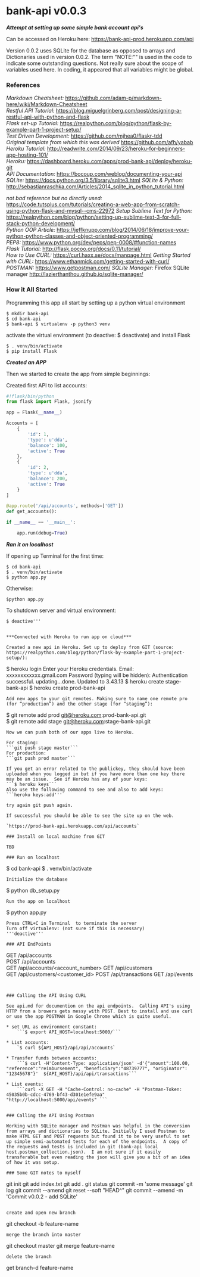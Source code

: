 # bank-api v0.0.3
***Attempt at setting up some simple bank account api's***

Can be accessed on Heroku here:  https://bank-api-prod.herokuapp.com/api

Version 0.0.2 uses SQLite for the database as opposed to arrays and Dictionaries used in version 0.0.2.  The term "NOTE:"" is used in the code to indicate some outstanding questions.  Not really sure about the scope of variables used here.  In coding, it appeared that all variables might be global.  

### References
*Markdown Cheatsheet:* https://github.com/adam-p/markdown-here/wiki/Markdown-Cheatsheet  
*Restful API Tutorial:* https://blog.miguelgrinberg.com/post/designing-a-restful-api-with-python-and-flask  
*Flask set-up Tutorial:* https://realpython.com/blog/python/flask-by-example-part-1-project-setup/   
*Test Driven Development:* https://github.com/mjhea0/flaskr-tdd   
*Original template from which this was derived* https://github.com/afh/yabab  
*Heroku Tutorial:* http://readwrite.com/2014/09/23/heroku-for-beginners-app-hosting-101/  
*Heroku:* https://dashboard.heroku.com/apps/prod-bank-api/deploy/heroku-git  
*API Documentation:*  https://bocoup.com/weblog/documenting-your-api
*SQLite:* https://docs.python.org/3.5/library/sqlite3.html
*SQLite & Python:* http://sebastianraschka.com/Articles/2014_sqlite_in_python_tutorial.html
  

*not bad reference but no directly used:*  
https://code.tutsplus.com/tutorials/creating-a-web-app-from-scratch-using-python-flask-and-mysql--cms-22972 
*Setup Sublime Text for Python:*  https://realpython.com/blog/python/setting-up-sublime-text-3-for-full-stack-python-development/   
*Python OOP Article:*  https://jeffknupp.com/blog/2014/06/18/improve-your-python-python-classes-and-object-oriented-programming/  
*PEP8:*  https://www.python.org/dev/peps/pep-0008/#function-names  
*Flask Tutorial:*  http://flask.pocoo.org/docs/0.11/tutorial/  
*How to Use CURL:*  https://curl.haxx.se/docs/manpage.html 
*Getting Started with CURL:*  https://www.ethanmick.com/getting-started-with-curl/   
*POSTMAN:*  https://www.getpostman.com/
*SQLite Manager:*  Firefox SQLite manager http://lazierthanthou.github.io/sqlite-manager/


### How it All Started

Programming this app all start by setting up a python virtual environment

```  
$ mkdir bank-api  
$ cd bank-api  
$ bank-api $ virtualenv -p python3 venv  
```
activate the virtual environment (to deactive: $ deactivate) and install Flask   

```
$ . venv/bin/activate   
$ pip install Flask
```
***Created an APP***   

Then we started to create the app from simple beginnings:

Created first API to list accounts:  
```Python
#!flask/bin/python
from flask import Flask, jsonify

app = Flask(__name__)

Accounts = [
    {
        'id': 1,
        'type': u'dda',
        'balance': 100,
        'active': True
    },
    {
        'id': 2,
        'type': u'dda',
        'balance': 200,
        'active': True
    }
]

@app.route('/api/accounts', methods=['GET'])
def get_accounts():

if __name__ == '__main__':

    app.run(debug=True)
```

***Ran it on localhost***  

If opening up Terminal for the first time:
```
$ cd bank-api
$ . venv/bin/activate  
$ python app.py
```  
Otherwise:

`$python app.py`  

To shutdown server and virtual environment:

```Press CTRL+C in Terminal
$ deactive''' 


***Connected with Heroku to run app on cloud***    

Created a new api in Heroku. Set up to deploy from GIT (source: https://realpython.com/blog/python/flask-by-example-part-1-project-setup/):  
```
$ heroku login
    Enter your Heroku credentials.
    Email: xxxxxxxxxxxx.gmail.com
    Password (typing will be hidden): 
    Authentication successful.
    updating...done. Updated to 3.43.13
$ heroku create stage-bank-api
$ heroku create prod-bank-api
```
Add new apps to your git remotes. Making sure to name one remote pro (for “production”) and the other stage (for “staging”):
```
$ git remote add prod git@heroku.com:prod-bank-api.git  
$ git remote add stage git@heroku.com:stage-bank-api.git   
```
Now we can push both of our apps live to Heroku.

For staging: 
```git push stage master```  
For production: 
```git push prod master```  

If you get an error related to the publickey, they should have been uploaded when you logged in but if you have more than one key there may be an issue.  See if Heroku has any of your keys:  
```$ heroku keys```  
Also use the following command to see and also to add keys:  
```heroku keys:add'''  

try again git push again.  
  
If successful you should be able to see the site up on the web.  

`https://prod-bank-api.herokuapp.com/api/accounts`  

### Install on local machine from GIT

TBD

### Run on localhost

```
$ cd bank-api
$ . venv/bin/activate  
```
Initialize the database
```
$ python db_setup.py
```
Run the app on localhost
```
$ python app.py
```  
Press CTRL+C in Terminal  to terminate the server
Turn off virtualenv: (not sure if this is necessary)
'''deactive''' 

### API EndPoints

```
GET /api/accounts  
POST /api/accounts  
GET /api/accounts/<account_number> 
GET /api/customers  
GET /api/customers/<customer_id> 
POST /api/transactions 
GET /api/events   
```


### Calling the API Using CURL

See api.md for documention on the api endpoints.  Calling API's using HTTP from a browers gets messy with POST. Best to install and use curl or use the app POSTMAN in Google Chrome which is quite useful.  

* set URL as environment constant:  
    ```$ export API_HOST=localhost:5000/```  
  
* List accounts:  
    `$ curl ${API_HOST}/api/api/accounts`  
  
* Transfer funds between accounts:  
    ```$ curl -H'Content-Type: application/json' -d'{"amount":100.00, "reference":"reimbursement", "beneficiary":"48739777", "originator": "12345678"}'  ${API_HOST}/api/api/transactions```  
  
* List events:  
    ```curl -X GET -H "Cache-Control: no-cache" -H "Postman-Token: 45035b0b-cdcc-4769-bf43-d301e1efe9aa" "http://localhost:5000/api/events" ```  
  

### Calling the API Using Postman

Working with SQLite manager and Postman was helpful in the conversion from arrays and dictionaries to SQLite. Initially I used Postman to make HTML GET and POST requests but found it to be very useful to set up simple semi-automated tests for each of the endpoints.  A copy of the requests and tests is included in git (bank-api local host.postman_collection.json).  I am not sure if it easily transferable but even reading the json will give you a bit of an idea of how it was setup.

### Some GIT notes to myself

```
git init
git add index.txt
git add .
git status
git commit -m 'some message'
git log
git commit --amend
git reset --soft "HEAD^"
git commit --amend -m 'Commit v0.0.2 - add SQLite'
```

create and open new branch
```
git checkout -b feature-name

```
merge the branch into master
```
git checkout master
git merge feature-name
```
delete the branch
```
get branch-d feature-name
```
